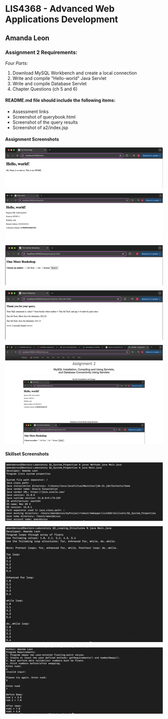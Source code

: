 # LIS4368 - Advanced Web Applications Development

## Amanda Leon

### Assignment 2 Requirements:

_Four Parts:_

1. Download MySQL Workbench and create a local connection
2. Write and compile "Hello-world" Java Servlet
3. Write and compile Database Servlet
4. Chapter Questions (ch 5 and 6)

#### README.md file should include the following items:

- Assessment links
- Screenshot of querybook.html
- Screenshot of the query results
- Screenshot of a2/index.jsp

#### Assignment Screenshots

![hello](img/hello.png "http://localhost:9999/hello")

![sayhello](img/sayhello.png "http://localhost:9999/hello/sayhello")

![querybook](img/query.png "http://localhost:9999/hello/querybook.html")

![results](img/queryresults.png "query results")

![a2/index](img/site.png "A2/index.jsp Screenshot")

#### Skillset Screenshots

![q1](img/q1.png "System Properties")

![q2](img/q2.png "Looping Structures")

![q3](img/q3.png "Number Swap")

